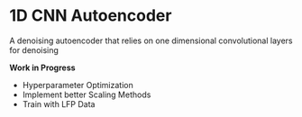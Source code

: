 # 1D CNN Autoencoder 
A denoising autoencoder that relies on one dimensional convolutional layers for denoising

**Work in Progress**
* Hyperparameter Optimization
* Implement better Scaling Methods
* Train with LFP Data
